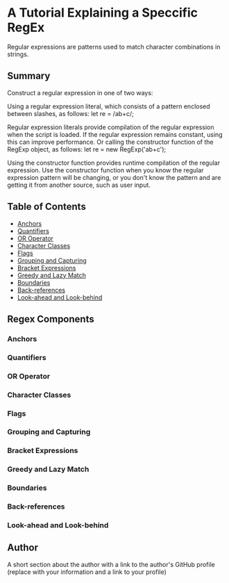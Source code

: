 # A Tutorial Explaining a Speccific RegEx 

Regular expressions are patterns used to match character combinations in strings.

## Summary

Construct a regular expression in one of two ways:

Using a regular expression literal, which consists of a pattern enclosed between slashes, as follows:
  let re = /ab+c/;

Regular expression literals provide compilation of the regular expression when the script is loaded. If the regular expression remains constant, using this can improve performance.
Or calling the constructor function of the RegExp object, as follows:
  let re = new RegExp('ab+c');

Using the constructor function provides runtime compilation of the regular expression. Use the constructor function when you know the regular expression pattern will be changing, or you don't know the pattern and are getting it from another source, such as user input.

## Table of Contents

- [Anchors](#anchors)
- [Quantifiers](#quantifiers)
- [OR Operator](#or-operator)
- [Character Classes](#character-classes)
- [Flags](#flags)
- [Grouping and Capturing](#grouping-and-capturing)
- [Bracket Expressions](#bracket-expressions)
- [Greedy and Lazy Match](#greedy-and-lazy-match)
- [Boundaries](#boundaries)
- [Back-references](#back-references)
- [Look-ahead and Look-behind](#look-ahead-and-look-behind)

## Regex Components

### Anchors

### Quantifiers

### OR Operator

### Character Classes

### Flags

### Grouping and Capturing

### Bracket Expressions

### Greedy and Lazy Match

### Boundaries

### Back-references

### Look-ahead and Look-behind

## Author

A short section about the author with a link to the author's GitHub profile (replace with your information and a link to your profile)